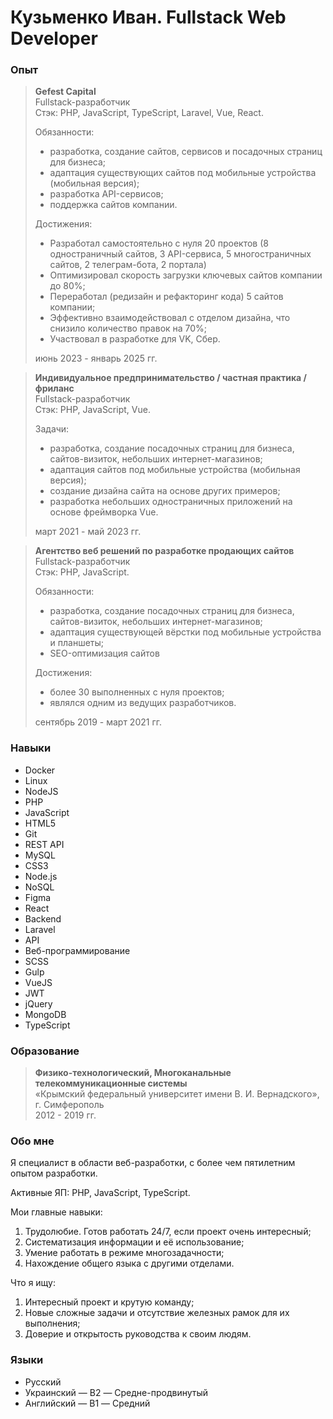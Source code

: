 # Кузьменко Иван. Fullstack Web Developer

### Опыт

> **Gefest Capital**\
> Fullstack-разработчик\
> Стэк: PHP, JavaScript, TypeScript, Laravel, Vue, React.
>
> Обязанности:
> - разработка, создание сайтов, сервисов и посадочных страниц для бизнеса;
> - адаптация существующих сайтов под мобильные устройства (мобильная версия);
> - разработка API-сервисов;
> - поддержка сайтов компании.
>
> Достижения:
> - Разработал самостоятельно с нуля 20 проектов (8 одностраничный сайтов, 3 API-сервиса, 5 многостраничных сайтов, 2 телеграм-бота, 2 портала)
> - Оптимизировал скорость загрузки ключевых сайтов компании до 80%;
> - Переработал (редизайн и рефакторинг кода) 5 сайтов компании;
> - Эффективно взаимодействовал с отделом дизайна, что снизило количество правок на 70%;
> - Участвовал в разработке для VK, Сбер.
>
> июнь 2023 - январь 2025 гг.

> **Индивидуальное предпринимательство / частная практика / фриланс**\
> Fullstack-разработчик\
> Стэк: PHP, JavaScript, Vue.
>
> Задачи:
> - разработка, создание посадочных страниц для бизнеса, сайтов-визиток, небольших интернет-магазинов;
> - адаптация сайтов под мобильные устройства (мобильная версия);
> - создание дизайна сайта на основе других примеров;
> - разработка небольших одностраничных приложений на основе фреймворка Vue.
>
> март 2021 - май 2023 гг.

> **Агентство веб решений по разработке продающих сайтов**\
> Fullstack-разработчик\
> Стэк: PHP, JavaScript.
>
> Обязанности:
> - разработка, создание посадочных страниц для бизнеса, сайтов-визиток, небольших интернет-магазинов;
> - адаптация существующей вёрстки под мобильные устройства и планшеты;
> - SEO-оптимизация сайтов
>
> Достижения:
> - более 30 выполненных с нуля проектов;
> - являлся одним из ведущих разработчиков.
>
> сентябрь 2019 - март 2021 гг.

### Навыки
- Docker
- Linux
- NodeJS
- PHP
- JavaScript
- HTML5
- Git
- REST API
- MySQL
- CSS3
- Node.js
- NoSQL
- Figma
- React
- Backend
- Laravel
- API
- Веб-программирование
- SCSS
- Gulp
- VueJS
- JWT
- jQuery
- MongoDB
- TypeScript

### Образование
> **Физико-технологический, Многоканальные телекоммуникационные системы** <br>
> «Крымский федеральный университет имени В. И. Вернадского», г. Симферополь <br>
> 2012 - 2019 гг.


### Обо мне
Я специалист в области веб-разработки, с более чем пятилетним опытом разработки.

Активные ЯП: PHP, JavaScript, TypeScript.

Мои главные навыки:
1. Трудолюбие. Готов работать 24/7, если проект очень интересный;
2. Систематизация информации и её использование;
3. Умение работать в режиме многозадачности;
4. Нахождение общего языка с другими отделами.

Что я ищу:
1. Интересный проект и крутую команду;
2. Новые сложные задачи и отсутствие железных рамок для их выполнения;
3. Доверие и открытость руководства к своим людям.


### Языки
- Русский
- Украинский — B2 — Средне-продвинутый
- Английский — B1 — Средний